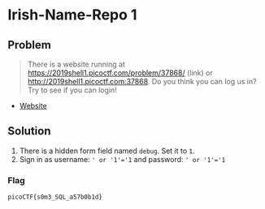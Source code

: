 # Irish-Name-Repo 1

## Problem

> There is a website running at https://2019shell1.picoctf.com/problem/37868/ (link) or http://2019shell1.picoctf.com:37868. Do you think you can log us in? Try to see if you can login!


* [Website](https://2019shell1.picoctf.com/problem/37868/)

## Solution

1. There is a hidden form field named `debug`. Set it to `1`.
2. Sign in as username: `' or '1'='1` and password: `' or '1'='1`

### Flag

`picoCTF{s0m3_SQL_a57b0b1d}`